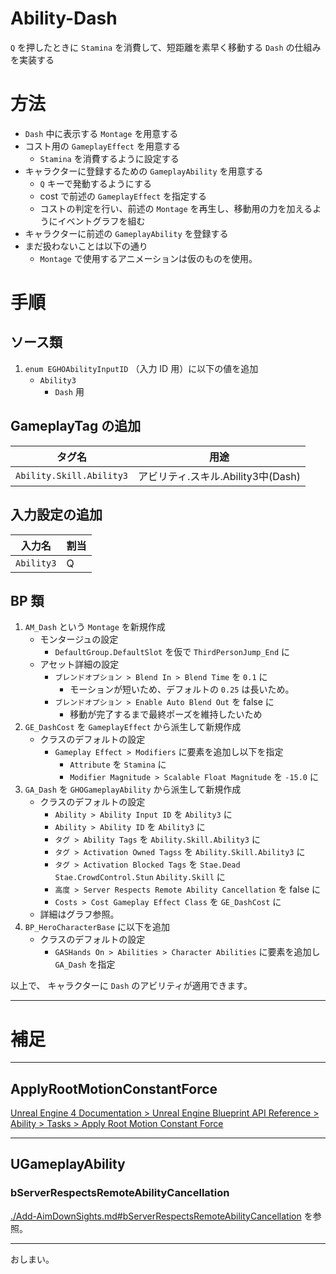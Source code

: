 # Ability-Dash
`Q` を押したときに `Stamina` を消費して、短距離を素早く移動する `Dash` の仕組みを実装する

# 方法
* `Dash` 中に表示する `Montage` を用意する
* コスト用の `GameplayEffect` を用意する
	* `Stamina` を消費するように設定する
* キャラクターに登録するための `GameplayAbility` を用意する
	* `Q` キーで発動するようにする
	* cost で前述の `GameplayEffect` を指定する
	* コストの判定を行い、前述の `Montage` を再生し、移動用の力を加えるようにイベントグラフを組む
* キャラクターに前述の `GameplayAbility` を登録する
* まだ扱わないことは以下の通り
	* `Montage` で使用するアニメーションは仮のものを使用。


# 手順

## ソース類

1. `enum EGHOAbilityInputID` （入力 ID 用）に以下の値を追加
	* `Ability3`
		* `Dash` 用


## GameplayTag の追加

| タグ名                        | 用途                                                                |
|-------------------------------|---------------------------------------------------------------------|
| `Ability.Skill.Ability3`      | アビリティ.スキル.Ability3中(Dash)                                  |

## 入力設定の追加

| 入力名     | 割当       |
|------------|------------|
| `Ability3` | Q          |

## BP 類

1. `AM_Dash` という `Montage` を新規作成
	* モンタージュの設定
		* `DefaultGroup.DefaultSlot` を仮で `ThirdPersonJump_End` に
	* アセット詳細の設定
		* `ブレンドオプション > Blend In > Blend Time` を `0.1` に
			* モーションが短いため、デフォルトの `0.25` は長いため。
		* `ブレンドオプション > Enable Auto Blend Out` を false に
			* 移動が完了するまで最終ポーズを維持したいため
1. `GE_DashCost` を `GameplayEffect` から派生して新規作成
	* クラスのデフォルトの設定
		* `Gameplay Effect > Modifiers` に要素を追加し以下を指定
			* `Attribute` を `Stamina` に
			* `Modifier Magnitude > Scalable Float Magnitude` を `-15.0` に
1. `GA_Dash` を `GHOGameplayAbility` から派生して新規作成
	* クラスのデフォルトの設定
		* `Ability > Ability Input ID` を `Ability3` に
		* `Ability > Ability ID` を `Ability3` に
		* `タグ > Ability Tags` を `Ability.Skill.Ability3` に
		* `タグ > Activation Owned Tagss` を `Ability.Skill.Ability3` に
		* `タグ > Activation Blocked Tags` を `Stae.Dead` `Stae.CrowdControl.Stun` `Ability.Skill` に
		* `高度 > Server Respects Remote Ability Cancellation` を false に
		* `Costs > Cost Gameplay Effect Class` を `GE_DashCost` に
	* 詳細はグラフ参照。
1. `BP_HeroCharacterBase` に以下を追加
	* クラスのデフォルトの設定
		* `GASHands On > Abilities > Character Abilities` に要素を追加し `GA_Dash` を指定


以上で、 キャラクターに `Dash` のアビリティが適用できます。

-----
# 補足

-----
## ApplyRootMotionConstantForce

[Unreal Engine 4 Documentation > Unreal Engine Blueprint API Reference > Ability > Tasks > Apply Root Motion Constant Force](https://docs.unrealengine.com/en-US/BlueprintAPI/Ability/Tasks/ApplyRootMotionConstantForce/index.html)


-----
## UGameplayAbility

### bServerRespectsRemoteAbilityCancellation

[./Add-AimDownSights.md#bServerRespectsRemoteAbilityCancellation](./Add-AimDownSights.md#bServerRespectsRemoteAbilityCancellation) を参照。


-----
おしまい。
